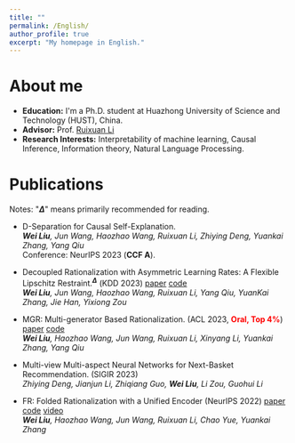 ```yaml
---
title: ""
permalink: /English/
author_profile: true
excerpt: "My homepage in English."
---
```



About me
====
- **Education:** I'm a Ph.D. student at Huazhong University of Science and Technology (HUST), China. 
- **Advisor:** Prof. [Ruixuan Li](http://idc.hust.edu.cn/rxli/index.html)
- **Research Interests:**  Interpretability of machine learning, Causal Inference, Information theory, Natural Language Processing.

Publications
====
Notes: "**$\Delta$**" means primarily recommended for reading.

- D-Separation for Causal Self-Explanation.  
*__Wei Liu__, Jun Wang, Haozhao Wang,  Ruixuan Li, Zhiying Deng, Yuankai Zhang, Yang Qiu*  
 Conference: NeurIPS 2023 (**CCF A**).  

- Decoupled Rationalization with Asymmetric Learning Rates: A Flexible Lipschitz Restraint.**$^\Delta$** (KDD 2023) [paper](https://arxiv.org/abs/2305.13599) [code](https://github.com/jugechengzi/Rationalization-DR)  
*__Wei Liu__, Jun Wang, Haozhao Wang, Ruixuan Li, Yang Qiu, YuanKai Zhang, Jie Han, Yixiong Zou*

- MGR: Multi-generator Based Rationalization. (ACL 2023, **<font color=red>Oral, Top 4%</font>**) [paper](https://github.com/jugechengzi/Rationalization-MGR/blob/main/acl2023.pdf) [code](https://github.com/jugechengzi/Rationalization-MGR)    
*__Wei Liu__, Haozhao Wang, Jun Wang, Ruixuan Li, Xinyang Li, Yuankai Zhang, Yang Qiu*

- Multi-view Multi-aspect Neural Networks for Next-Basket Recommendation. (SIGIR 2023)  
*Zhiying Deng, Jianjun Li, Zhiqiang Guo, __Wei Liu__, Li Zou, Guohui Li*

- FR: Folded Rationalization with a Unified Encoder (NeurIPS 2022) [paper](https://arxiv.org/pdf/2209.08285.pdf) [code](https://github.com/jugechengzi/FR) [video](https://slideslive.com/38990450/fr-folded-rationalization-with-a-unified-encoder?ref=search-presentations-folded+rationalization)  
    *__Wei Liu__, Haozhao Wang, Jun Wang, Ruixuan Li, Chao Yue, Yuankai Zhang*
    
    
<script type="text/javascript" id="clustrmaps" src="//clustrmaps.com/map_v2.js?d=rL71QO-aAGuIN0YNc9c-NFz4ChdB_9vxdJYfb3qmjnI&cl=ffffff&w=a"></script>



